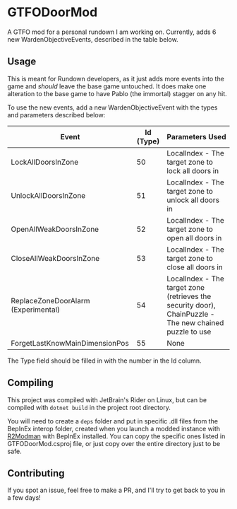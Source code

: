 # GTFODoorMod

A GTFO mod for a personal rundown I am working on. Currently, adds 6 new WardenObjectiveEvents, described in the table below.

## Usage

This is meant for Rundown developers, as it just adds more events into the game and *should* leave the base game untouched.
It does make one alteration to the base game to have Pablo (the immortal) stagger on any hit.

To use the new events, add a new WardenObjectiveEvent with the types and parameters described below:

| Event                               | Id (Type) | Parameters Used                                                                                         |
|-------------------------------------|-----------|---------------------------------------------------------------------------------------------------------|
| LockAllDoorsInZone                  | 50        | LocalIndex - The target zone to lock all doors in                                                       |
| UnlockAllDoorsInZone                | 51        | LocalIndex - The target zone to unlock all doors in                                                     |
| OpenAllWeakDoorsInZone              | 52        | LocalIndex - The target zone to open all doors in                                                       |
| CloseAllWeakDoorsInZone             | 53        | LocalIndex - The target zone to close all doors in                                                      |
| ReplaceZoneDoorAlarm (Experimental) | 54        | LocalIndex - The target zone (retrieves the security door), ChainPuzzle - The new chained puzzle to use |
| ForgetLastKnowMainDimensionPos      | 55        | None                                                                                                    |

The Type field should be filled in with the number in the Id column.

## Compiling

This project was compiled with JetBrain's Rider on Linux, but can be compiled with `dotnet build` in the project root directory.

You will need to create a `deps` folder and put in specific .dll files from the BepInEx interop folder, created when you launch a modded instance with [R2Modman](https://thunderstore.io/package/ebkr/r2modman/) with BepInEx installed. You can copy the specific ones listed in GTFODoorMod.csproj file, or just copy over the entire directory just to be safe.

## Contributing

If you spot an issue, feel free to make a PR, and I'll try to get back to you in a few days!
